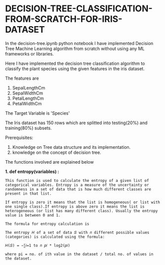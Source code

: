 # DECISION-TREE-CLASSIFICATION-FROM-SCRATCH-FOR-IRIS-DATASET

In the decision-tree.ipynb python notebook I have implemented Decision Tree Machine Learning algorithm from scratch without using any ML frameworks or libraries.

Here I have implemented the decision tree classification algorithm to classify the plant species using the given features in the iris dataset.

The features are 
 1. SepalLengthCm
 2. SepalWidthCm
 3. PetalLengthCm
 4. PetalWidthCm

The Target Variable is 'Species' 

The Iris dataset has 150 rows which are splitted into testing(20%) and training(80%) subsets.

Prerequisites:
 1. Knowledge on Tree data structure and its implementation.
 2. knowledge on the concept of decision tree.

The functions involved are explained below

**1. **def entropy(variables) :****

    This function is used to calculate the entropy of a given list of categorical variables. Entropy is a measure of the uncertainty or randomness in a set of data that is how much different classes are present in that list.
      
    If entropy is zero it means that the list is homogeneous( or list with one single class).If entropy is above zero it means the list is heterogeneous (or list has many different class). Usually the entropy value is between 0 and 1.
             
    The formula for entropy calculation is 
        
    The entropy 𝐻 of a set of data 𝑆 with 𝑛 different possible values (categories) is calculated using the formula:
        
    𝐻(𝑆) = −∑𝑖=1 to 𝑛 𝑝𝑖 * log2(𝑝𝑖)
         
    where pi = no. of ith value in the dataset / total no. of values in the dataset.
  
